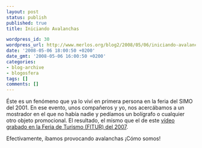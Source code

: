 ```yaml
---
layout: post
status: publish
published: true
title: Iniciando Avalanchas

wordpress_id: 30
wordpress_url: http://www.merlos.org/blog2/2008/05/06/iniciando-avalanchas/
date: '2008-05-06 18:00:50 +0200'
date_gmt: '2008-05-06 16:00:50 +0200'
categories:
- blog-archive
- blogosfera
tags: []
comments: []
---
```

<p>Éste es un fenómeno que ya lo viví en primera persona en la feria del SIMO del 2001. En ese evento, unos compañeros y yo, nos acercábamos a un mostrador en el que no había nadie y pedíamos un bolígrafo o cualquier otro objeto promocional. El resultado, el mismo que el de este <a href="http://www.youtube.com/watch?v=k4tjn3VVPis">vídeo grabado en la Feria de Turismo (FITUR) del 2007</a>.</p>
<p>Efectivamente, íbamos provocando avalanchas ¡Cómo somos!</p>
